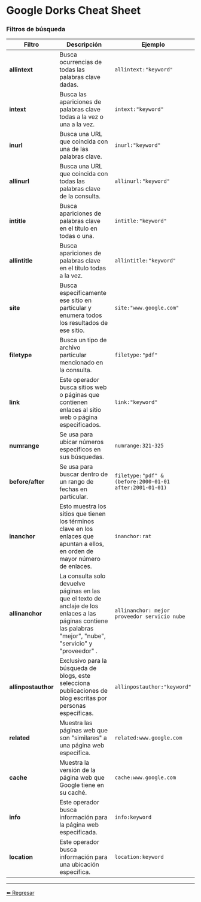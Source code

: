 # Google Dorks Cheat Sheet

### Filtros de búsqueda

| Filtro | Descripción                    | Ejemplo                    |
| ------------- | ------------------------------ | ------------------------------ |
| **allintext**      | Busca ocurrencias de todas las palabras clave dadas.       | `allintext:"keyword"`       |
| **intext**   | Busca las apariciones de palabras clave todas a la vez o una a la vez.     | `intext:"keyword"`       |
| **inurl**   | Busca una URL que coincida con una de las palabras clave.     | `inurl:"keyword"`       |
| **allinurl**   | Busca una URL que coincida con todas las palabras clave de la consulta.     | `allinurl:"keyword"`       |
| **intitle**   | Busca apariciones de palabras clave en el título en todas o una.    | `intitle:"keyword"`       |
| **allintitle**   | Busca apariciones de palabras clave en el título todas a la vez.     | `allintitle:"keyword"`       |
| **site**   | Busca específicamente ese sitio en particular y enumera todos los resultados de ese sitio.    | `site:"www.google.com"`       |
| **filetype**   | Busca un tipo de archivo particular mencionado en la consulta.    | `filetype:"pdf"`       |
| **link**   | Este operador busca sitios web o páginas que contienen enlaces al sitio web o página especificados.    | `link:"keyword"`       |
| **numrange**      | Se usa para ubicar números específicos en sus búsquedas.       | `numrange:321-325`       |
| **before/after**      | Se usa para buscar dentro de un rango de fechas en particular.       | `filetype:"pdf" & (before:2000-01-01 after:2001-01-01)`       |
| **inanchor**      | Esto muestra los sitios que tienen los términos clave en los enlaces que apuntan a ellos, en orden de mayor número de enlaces.       | `inanchor:rat`       |
| **allinanchor**      | La consulta solo devuelve páginas en las que el texto de anclaje de los enlaces a las páginas contiene las palabras "mejor", "nube", "servicio" y "proveedor" .       | `allinanchor: mejor proveedor servicio nube`       |
| **allinpostauthor**      | Exclusivo para la búsqueda de blogs, este selecciona publicaciones de blog escritas por personas específicas.       | `allinpostauthor:"keyword"`       |
| **related**      | Muestra las páginas web que son "similares" a una página web específica.       | `related:www.google.com`       |
| **cache**      | Muestra la versión de la página web que Google tiene en su caché.       | `cache:www.google.com`       |
| **info**      | Este operador busca información para la página web especificada.       | `info:keyword`       |
| **location**      | Este operador busca información para una ubicación específica.       | `location:keyword`       |

---

[:arrow_left: Regresar](https://github.com/m4lal0/cheatsheets)